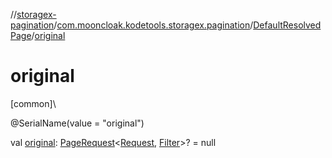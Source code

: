 //[storagex-pagination](../../../index.md)/[com.mooncloak.kodetools.storagex.pagination](../index.md)/[DefaultResolvedPage](index.md)/[original](original.md)

# original

[common]\

@SerialName(value = &quot;original&quot;)

val [original](original.md): [PageRequest](../-page-request/index.md)&lt;[Request](index.md), [Filter](index.md)&gt;? = null
